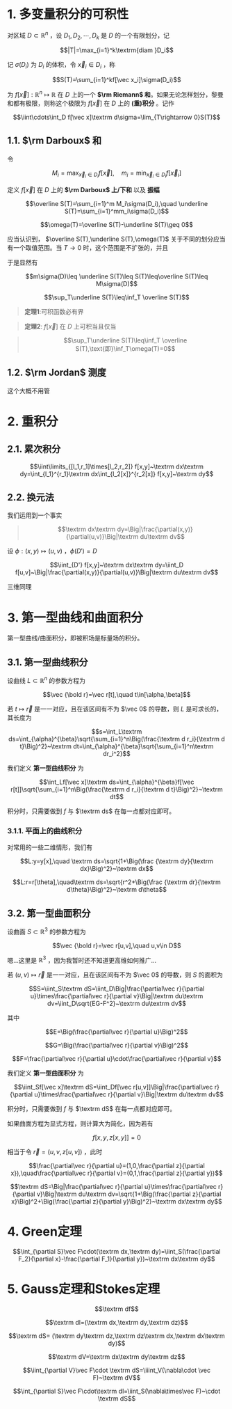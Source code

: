 # 1. 多变量积分的可积性

对区域 $D\subset\mathbb R^n$ ，设 $D_1,D_2,\cdots,D_k$ 是 $D$ 的一个有限划分，记

$$|T|=\max_{i=1}^k\textrm{diam }D_i$$

记 $\sigma(D_i)$ 为 $D_i$ 的体积，令 $\vec x_i\in D_i$ ，称

$$S(T)=\sum_{i=1}^kf[\vec x_i]\sigma(D_i)$$

为 $f[\vec x]:\mathbb R^n\mapsto\mathbb R$ 在 $D$ 上的一个 **$\rm Riemann$ 和**。如果无论怎样划分，黎曼和都有极限，则称这个极限为 $f[\vec x]$ 在 $D$ 上的 **(重)积分** 。记作

$$\iint\cdots\int_D f[\vec x]\textrm d\sigma=\lim_{T\rightarrow 0}S(T)$$

## 1.1. $\rm Darboux$ 和

令

$$M_i=\max_{\vec x_i\in D_i} f[\vec x],\quad m_i=\min_{\vec x_i\in D_i} f[\vec x_i]$$

定义 $f[\vec x]$ 在 $D$ 上的 **$\rm Darboux$ 上/下和** 以及 **振幅**

$$\overline S(T)=\sum_{i=1}^m M_i\sigma(D_i),\quad \underline S(T)=\sum_{i=1}^mm_i\sigma(D_i)$$

$$\omega(T)=\overline S(T)-\underline S(T)\geq 0$$

应当认识到， $\overline S(T),\underline S(T),\omega(T)$ 关于不同的划分应当有一个取值范围。当 $T\rightarrow 0$ 时，这个范围是不扩张的，并且

于是显然有

$$m\sigma(D)\leq \underline S(T)\leq S(T)\leq\overline S(T)\leq M\sigma(D)$$

$$\sup_T\underline S(T)\leq\inf_T \overline S(T)$$

> **定理1**:可积函数必有界

> **定理2**: $f[\vec x]$ 在 $D$ 上可积当且仅当

> $$\sup_T\underline S(T)\leq\inf_T \overline S(T),\text{即}\inf_T\omega(T)=0$$



## 1.2. $\rm Jordan$ 测度

这个大概不用管

# 2. 重积分




## 2.1. 累次积分

$$\iint\limits_{[l_1,r_1]\times[l_2,r_2]} f[x,y]~\textrm dx\textrm dy=\int_{l_1}^{r_1}\textrm dx\int_{l_2[x]}^{r_2[x]} f[x,y]~\textrm dy$$

## 2.2. 换元法

我们运用到一个事实

> $$\textrm dx\textrm dy=\Big|\frac{\partial(x,y)}{\partial(u,v)}\Big|\textrm du\textrm dv$$

设 $\phi:(x,y)\mapsto(u,v)$ ，$\phi(D')=D$

$$\iint_{D'} f[x,y]~\textrm dx\textrm dy=\iint_D f[u,v]~\Big|\frac{\partial(x,y)}{\partial(u,v)}\Big|\textrm du\textrm dv$$

三维同理

# 3. 第一型曲线和曲面积分

第一型曲线/曲面积分，即被积场是标量场的积分。

## 3.1. 第一型曲线积分

设曲线 $L\subset\mathbb R^n$ 的参数方程为

$$\vec {\bold r}=\vec r[t],\quad t\in[\alpha,\beta]$$

若 $t\mapsto \vec r$ 是一一对应，且在该区间有不为 $\vec 0$ 的导数，则 $L$ 是可求长的，其长度为

$$s=\int_L\textrm ds=\int_{\alpha}^{\beta}\sqrt{\sum_{i=1}^n\Big(\frac{\textrm d r_i}{\textrm d t}\Big)^2}~\textrm dt=\int_{\alpha}^{\beta}\sqrt{\sum_{i=1}^n\textrm dr_i^2}$$

我们定义 **第一型曲线积分** 为

$$\int_Lf[\vec x]\textrm ds=\int_{\alpha}^{\beta}f[\vec r[t]]\sqrt{\sum_{i=1}^n\Big(\frac{\textrm d r_i}{\textrm d t}\Big)^2}~\textrm dt$$

积分时，只需要做到 $f$ 与 $\textrm ds$ 在每一点都对应即可。

### 3.1.1. 平面上的曲线积分

对常用的一些二维情形，我们有

$$L:y=y[x],\quad \textrm ds=\sqrt{1+\Big(\frac {\textrm dy}{\textrm dx}\Big)^2}~\textrm dx$$

$$L:r=r[\theta],\quad\textrm ds=\sqrt{r^2+\Big(\frac {\textrm dr}{\textrm d\theta}\Big)^2}~\textrm d\theta$$

## 3.2. 第一型曲面积分

设曲面 $S\subset\mathbb R^3$ 的参数方程为

$$\vec {\bold r}=\vec r[u,v],\quad u,v\in D$$

嗯...这里是 $\mathbb R^3$ ，因为我暂时还不知道更高维如何推广...

若 $(u,v)\mapsto \vec r$ 是一一对应，且在该区间有不为 $\vec 0$ 的导数，则 $S$ 的面积为

$$S=\iint_S\textrm dS=\iint_D\Big|\frac{\partial\vec r}{\partial u}\times\frac{\partial\vec r}{\partial v}\Big|\textrm du\textrm dv=\iint_D\sqrt{EG-F^2}~\textrm du\textrm dv$$

其中

$$E=\Big(\frac{\partial\vec r}{\partial u}\Big)^2$$

$$G=\Big(\frac{\partial\vec r}{\partial v}\Big)^2$$

$$F=\frac{\partial\vec r}{\partial u}\cdot\frac{\partial\vec r}{\partial v}$$

我们定义 **第一型曲面积分** 为

$$\iint_Sf[\vec x]\textrm dS=\iint_Df[\vec r[u,v]]\Big|\frac{\partial\vec r}{\partial u}\times\frac{\partial\vec r}{\partial v}\Big|\textrm du\textrm dv$$

积分时，只需要做到 $f$ 与 $\textrm dS$ 在每一点都对应即可。

如果曲面方程为显式方程，则计算大为简化，因为若有

$$f[x,y,z[x,y]]=0$$

相当于令 $\vec r=(u,v,z[u,v])$ ，此时

$$\frac{\partial\vec r}{\partial u}=(1,0,\frac{\partial z}{\partial x}),\quad\frac{\partial\vec r}{\partial v}=(0,1,\frac{\partial z}{\partial y})$$

$$\textrm dS=\Big|\frac{\partial\vec r}{\partial u}\times\frac{\partial\vec r}{\partial v}\Big|\textrm du\textrm dv=\sqrt{1+\Big(\frac{\partial z}{\partial x}\Big)^2+\Big(\frac{\partial z}{\partial y}\Big)^2}~\textrm dx\textrm dy$$

# 4. Green定理

$$\int_{\partial S}\vec F\cdot(\textrm dx,\textrm dy)=\iint_S(\frac{\partial F_2}{\partial x}-\frac{\partial F_1}{\partial y})~\textrm dx\textrm dy$$

# 5. Gauss定理和Stokes定理

$$\textrm df$$

$$\textrm dl=(\textrm dx,\textrm dy,\textrm dz)$$

$$\textrm dS= (\textrm dy\textrm dz,\textrm dz\textrm dx,\textrm dx\textrm dy)$$

$$\textrm dV=\textrm dx\textrm dy\textrm dz$$

$$\iint_{\partial V}\vec F\cdot \textrm dS=\iiint_V(\nabla\cdot \vec F)~\textrm dV$$

$$\int_{\partial S}\vec F\cdot\textrm dl=\iint_S(\nabla\times\vec F)~\cdot \textrm dS$$

